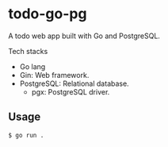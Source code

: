 # todo-go-pg
A todo web app built with Go and PostgreSQL.

Tech stacks
- Go lang
- Gin: Web framework.
- PostgreSQL: Relational database.
  - pgx: PostgreSQL driver.

## Usage
```
$ go run .
```
